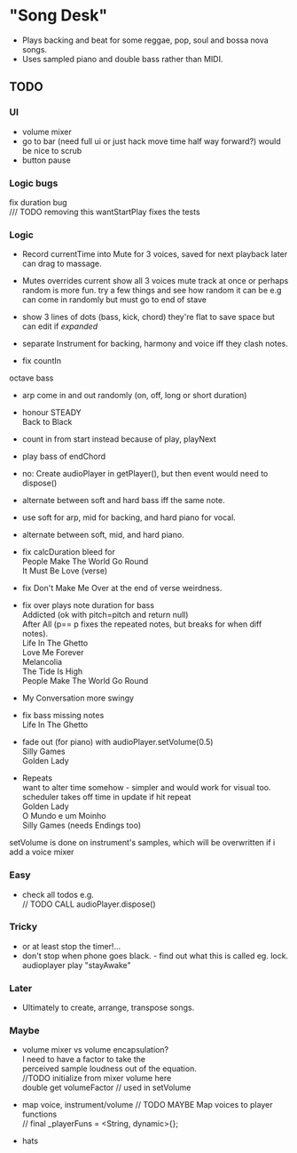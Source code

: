 # "Song Desk"

- Plays backing and beat for some reggae, pop, soul and bossa nova songs.  
- Uses sampled piano and double bass rather than MIDI.  

## TODO 

### UI

- volume mixer
- go to bar (need full ui or just hack move time half way forward?)
  would be nice to scrub
- button pause  

### Logic bugs

fix duration bug  
  /// TODO removing this wantStartPlay fixes the tests  

### Logic

- Record currentTime into Mute for 3 voices, saved for next playback
  later can drag to massage.
  
- Mutes overrides current
  show all 3 voices mute track at once
  or perhaps random is more fun.
  try a few things and see how random it can be
    e.g can come in randomly but must go to end of stave

- show 3 lines of dots (bass, kick, chord)
  they're flat to save space but can edit if _expanded_
  
- separate Instrument for backing, harmony and voice iff they clash notes.
  
-  fix countIn

octave bass
- arp come in and out randomly (on, off, long or short duration)
  
- honour STEADY  
  Back to Black  

- count in from start instead because of play, playNext
  
- play bass of endChord  

- no: Create audioPlayer in getPlayer(), but then event would need to dispose()  

- alternate between soft and hard bass iff the same note.
- use soft for arp, mid for backing, and hard piano for vocal.
- alternate between soft, mid, and hard piano.  

- fix calcDuration bleed for  
  People Make The World Go Round  
  It Must Be Love (verse)  

- fix Don't Make Me Over at the end of verse weirdness.
- fix over plays note duration for bass  
  Addicted (ok with pitch=pitch and return null)  
  After All (p== p fixes the repeated notes, but breaks for when diff notes).  
  Life In The Ghetto  
  Love Me Forever  
  Melancolia  
  The Tide Is High  
  People Make The World Go Round
- My Conversation more swingy   

- fix bass missing notes  
  Life In The Ghetto  
  
- fade out (for piano) with audioPlayer.setVolume(0.5)  
  Silly Games  
  Golden Lady  

- Repeats  
  want to alter time somehow - simpler and would work for visual too.  
  scheduler takes off time in update if hit repeat  
    Golden Lady   
    O Mundo e um Moinho   
  Silly Games  (needs Endings too)  

setVolume is done on instrument's samples, which will be overwritten if i add a voice mixer  

### Easy

- check all todos e.g.  
  // TODO CALL audioPlayer.dispose()  

### Tricky

- or at least stop the timer!...  
- don't stop when phone goes black. - find out what this is called eg. lock.  
  audioplayer play "stayAwake"  

### Later

- Ultimately to create, arrange, transpose songs.  

### Maybe

- volume mixer vs volume encapsulation?  
  I need to have a factor to take the  
  perceived sample loudness out of the equation.  
  //TODO initialize from mixer volume here  
  double get volumeFactor // used in setVolume  

- map voice, instrument/volume
  // TODO MAYBE Map voices to player functions  
  // final _playerFuns = <String, dynamic>{};  

- hats
